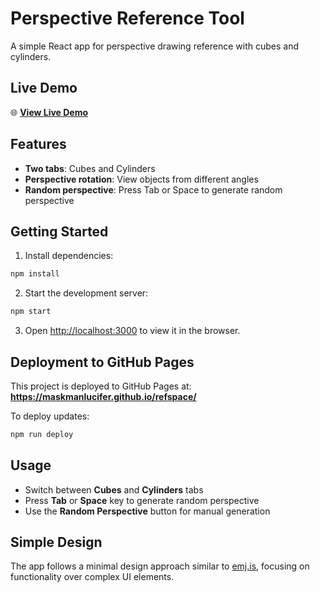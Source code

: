 # Perspective Reference Tool

A simple React app for perspective drawing reference with cubes and cylinders.

## Live Demo

🌐 **[View Live Demo](https://maskmanlucifer.github.io/refspace/)**

## Features

- **Two tabs**: Cubes and Cylinders
- **Perspective rotation**: View objects from different angles
- **Random perspective**: Press Tab or Space to generate random perspective

## Getting Started

1. Install dependencies:
```bash
npm install
```

2. Start the development server:
```bash
npm start
```

3. Open [http://localhost:3000](http://localhost:3000) to view it in the browser.

## Deployment to GitHub Pages

This project is deployed to GitHub Pages at: **https://maskmanlucifer.github.io/refspace/**

To deploy updates:
```bash
npm run deploy
```

## Usage

- Switch between **Cubes** and **Cylinders** tabs
- Press **Tab** or **Space** key to generate random perspective
- Use the **Random Perspective** button for manual generation

## Simple Design

The app follows a minimal design approach similar to [emj.is](https://www.emj.is/), focusing on functionality over complex UI elements.
